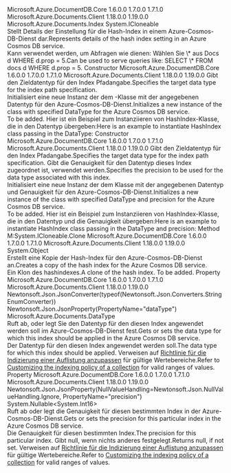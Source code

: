 <Type Name="HashIndex" FullName="Microsoft.Azure.Documents.HashIndex">
  <TypeSignature Language="C#" Value="public sealed class HashIndex : Microsoft.Azure.Documents.Index, ICloneable" />
  <TypeSignature Language="ILAsm" Value=".class public auto ansi sealed beforefieldinit HashIndex extends Microsoft.Azure.Documents.Index implements class System.ICloneable" />
  <TypeSignature Language="DocId" Value="T:Microsoft.Azure.Documents.HashIndex" />
  <TypeSignature Language="VB.NET" Value="Public NotInheritable Class HashIndex&#xA;Inherits Index&#xA;Implements ICloneable" />
  <TypeSignature Language="F#" Value="type HashIndex = class&#xA;    inherit Index&#xA;    interface ICloneable" />
  <AssemblyInfo>
    <AssemblyName>Microsoft.Azure.DocumentDB.Core</AssemblyName>
    <AssemblyVersion>1.6.0.0</AssemblyVersion>
    <AssemblyVersion>1.7.0.0</AssemblyVersion>
    <AssemblyVersion>1.7.1.0</AssemblyVersion>
  </AssemblyInfo>
  <AssemblyInfo>
    <AssemblyName>Microsoft.Azure.Documents.Client</AssemblyName>
    <AssemblyVersion>1.18.0.0</AssemblyVersion>
    <AssemblyVersion>1.19.0.0</AssemblyVersion>
  </AssemblyInfo>
  <Base>
    <BaseTypeName>Microsoft.Azure.Documents.Index</BaseTypeName>
  </Base>
  <Interfaces>
    <Interface>
      <InterfaceName>System.ICloneable</InterfaceName>
    </Interface>
  </Interfaces>
  <Docs>
    <summary>
            <span data-ttu-id="c99b0-101">Stellt Details der Einstellung für die Hash-Index in einem Azure-Cosmos-DB-Dienst dar.</span><span class="sxs-lookup"><span data-stu-id="c99b0-101">Represents details of the hash index setting in an Azure Cosmos DB service.</span></span>
            </summary>
    <remarks>
            <span data-ttu-id="c99b0-102">Kann verwendet werden, um Abfragen wie dienen: Wählen Sie \* aus Docs d WHERE d.prop = 5.</span><span class="sxs-lookup"><span data-stu-id="c99b0-102">Can be used to serve queries like: SELECT \* FROM docs d WHERE d.prop = 5.</span></span>
            </remarks>
  </Docs>
  <Members>
    <Member MemberName=".ctor">
      <MemberSignature Language="C#" Value="public HashIndex (Microsoft.Azure.Documents.DataType dataType);" />
      <MemberSignature Language="ILAsm" Value=".method public hidebysig specialname rtspecialname instance void .ctor(valuetype Microsoft.Azure.Documents.DataType dataType) cil managed" />
      <MemberSignature Language="DocId" Value="M:Microsoft.Azure.Documents.HashIndex.#ctor(Microsoft.Azure.Documents.DataType)" />
      <MemberSignature Language="F#" Value="new Microsoft.Azure.Documents.HashIndex : Microsoft.Azure.Documents.DataType -&gt; Microsoft.Azure.Documents.HashIndex" Usage="new Microsoft.Azure.Documents.HashIndex dataType" />
      <MemberType>Constructor</MemberType>
      <AssemblyInfo>
        <AssemblyName>Microsoft.Azure.DocumentDB.Core</AssemblyName>
        <AssemblyVersion>1.6.0.0</AssemblyVersion>
        <AssemblyVersion>1.7.0.0</AssemblyVersion>
        <AssemblyVersion>1.7.1.0</AssemblyVersion>
      </AssemblyInfo>
      <AssemblyInfo>
        <AssemblyName>Microsoft.Azure.Documents.Client</AssemblyName>
        <AssemblyVersion>1.18.0.0</AssemblyVersion>
        <AssemblyVersion>1.19.0.0</AssemblyVersion>
      </AssemblyInfo>
      <Parameters>
        <Parameter Name="dataType" Type="Microsoft.Azure.Documents.DataType" />
      </Parameters>
      <Docs>
        <param name="dataType"><span data-ttu-id="c99b0-103">Gibt den Zieldatentyp für den Index Pfadangabe.</span><span class="sxs-lookup"><span data-stu-id="c99b0-103">Specifies the target data type for the index path specification.</span></span></param>
        <summary>
            <span data-ttu-id="c99b0-104">Initialisiert eine neue Instanz der dem <see cref="T:Microsoft.Azure.Documents.HashIndex" /> -Klasse mit der angegebenen Datentyp für den Azure-Cosmos-DB-Dienst.</span><span class="sxs-lookup"><span data-stu-id="c99b0-104">Initializes a new instance of the <see cref="T:Microsoft.Azure.Documents.HashIndex" /> class with specified DataType for the Azure Cosmos DB service.</span></span>
            </summary>
        <remarks>To be added.</remarks>
        <altmember cref="P:Microsoft.Azure.Documents.HashIndex.DataType" />
        <example>
            <span data-ttu-id="c99b0-105">Hier ist ein Beispiel zum Instanziieren von HashIndex-Klasse, die in den Datentyp übergeben:</span><span class="sxs-lookup"><span data-stu-id="c99b0-105">Here is an example to instantiate HashIndex class passing in the DataType:</span></span>
            <code language="c#"><![CDATA[
            HashIndex hashIndex = new HashIndex(DataType.String);
            ]]></code></example>
      </Docs>
    </Member>
    <Member MemberName=".ctor">
      <MemberSignature Language="C#" Value="public HashIndex (Microsoft.Azure.Documents.DataType dataType, short precision);" />
      <MemberSignature Language="ILAsm" Value=".method public hidebysig specialname rtspecialname instance void .ctor(valuetype Microsoft.Azure.Documents.DataType dataType, int16 precision) cil managed" />
      <MemberSignature Language="DocId" Value="M:Microsoft.Azure.Documents.HashIndex.#ctor(Microsoft.Azure.Documents.DataType,System.Int16)" />
      <MemberSignature Language="F#" Value="new Microsoft.Azure.Documents.HashIndex : Microsoft.Azure.Documents.DataType * int16 -&gt; Microsoft.Azure.Documents.HashIndex" Usage="new Microsoft.Azure.Documents.HashIndex (dataType, precision)" />
      <MemberType>Constructor</MemberType>
      <AssemblyInfo>
        <AssemblyName>Microsoft.Azure.DocumentDB.Core</AssemblyName>
        <AssemblyVersion>1.6.0.0</AssemblyVersion>
        <AssemblyVersion>1.7.0.0</AssemblyVersion>
        <AssemblyVersion>1.7.1.0</AssemblyVersion>
      </AssemblyInfo>
      <AssemblyInfo>
        <AssemblyName>Microsoft.Azure.Documents.Client</AssemblyName>
        <AssemblyVersion>1.18.0.0</AssemblyVersion>
        <AssemblyVersion>1.19.0.0</AssemblyVersion>
      </AssemblyInfo>
      <Parameters>
        <Parameter Name="dataType" Type="Microsoft.Azure.Documents.DataType" />
        <Parameter Name="precision" Type="System.Int16" />
      </Parameters>
      <Docs>
        <param name="dataType"><span data-ttu-id="c99b0-106">Gibt den Zieldatentyp für den Index Pfadangabe.</span><span class="sxs-lookup"><span data-stu-id="c99b0-106">Specifies the target data type for the index path specification.</span></span></param>
        <param name="precision"><span data-ttu-id="c99b0-107">Gibt die Genauigkeit für den Datentyp dieses Index zugeordnet ist, verwendet werden.</span><span class="sxs-lookup"><span data-stu-id="c99b0-107">Specifies the precision to be used for the data type associated with this index.</span></span></param>
        <summary>
            <span data-ttu-id="c99b0-108">Initialisiert eine neue Instanz der dem <see cref="T:Microsoft.Azure.Documents.HashIndex" /> Klasse mit der angegebenen Datentyp und Genauigkeit für den Azure-Cosmos-DB-Dienst.</span><span class="sxs-lookup"><span data-stu-id="c99b0-108">Initializes a new instance of the <see cref="T:Microsoft.Azure.Documents.HashIndex" /> class with specified DataType and precision for the Azure Cosmos DB service.</span></span>
            </summary>
        <remarks>To be added.</remarks>
        <altmember cref="P:Microsoft.Azure.Documents.HashIndex.DataType" />
        <example>
            <span data-ttu-id="c99b0-109">Hier ist ein Beispiel zum Instanziieren von HashIndex-Klasse, die in den Datentyp und die Genauigkeit übergeben:</span><span class="sxs-lookup"><span data-stu-id="c99b0-109">Here is an example to instantiate HashIndex class passing in the DataType and precision:</span></span>
            <code language="c#"><![CDATA[
            HashIndex hashIndex = new HashIndex(DataType.String, 3);
            ]]></code></example>
      </Docs>
    </Member>
    <Member MemberName="Clone">
      <MemberSignature Language="C#" Value="public object Clone ();" />
      <MemberSignature Language="ILAsm" Value=".method public hidebysig newslot virtual instance object Clone() cil managed" />
      <MemberSignature Language="DocId" Value="M:Microsoft.Azure.Documents.HashIndex.Clone" />
      <MemberSignature Language="VB.NET" Value="Public Function Clone () As Object" />
      <MemberSignature Language="F#" Value="abstract member Clone : unit -&gt; obj&#xA;override this.Clone : unit -&gt; obj" Usage="hashIndex.Clone " />
      <MemberType>Method</MemberType>
      <Implements>
        <InterfaceMember>M:System.ICloneable.Clone</InterfaceMember>
      </Implements>
      <AssemblyInfo>
        <AssemblyName>Microsoft.Azure.DocumentDB.Core</AssemblyName>
        <AssemblyVersion>1.6.0.0</AssemblyVersion>
        <AssemblyVersion>1.7.0.0</AssemblyVersion>
        <AssemblyVersion>1.7.1.0</AssemblyVersion>
      </AssemblyInfo>
      <AssemblyInfo>
        <AssemblyName>Microsoft.Azure.Documents.Client</AssemblyName>
        <AssemblyVersion>1.18.0.0</AssemblyVersion>
        <AssemblyVersion>1.19.0.0</AssemblyVersion>
      </AssemblyInfo>
      <ReturnValue>
        <ReturnType>System.Object</ReturnType>
      </ReturnValue>
      <Parameters />
      <Docs>
        <summary>
            <span data-ttu-id="c99b0-110">Erstellt eine Kopie der Hash-Index für den Azure-Cosmos-DB-Dienst an.</span><span class="sxs-lookup"><span data-stu-id="c99b0-110">Creates a copy of the hash index for the Azure Cosmos DB service.</span></span>
            </summary>
        <returns><span data-ttu-id="c99b0-111">Ein Klon des hashindexes.</span><span class="sxs-lookup"><span data-stu-id="c99b0-111">A clone of the hash index.</span></span></returns>
        <remarks>To be added.</remarks>
      </Docs>
    </Member>
    <Member MemberName="DataType">
      <MemberSignature Language="C#" Value="public Microsoft.Azure.Documents.DataType DataType { get; set; }" />
      <MemberSignature Language="ILAsm" Value=".property instance valuetype Microsoft.Azure.Documents.DataType DataType" />
      <MemberSignature Language="DocId" Value="P:Microsoft.Azure.Documents.HashIndex.DataType" />
      <MemberSignature Language="VB.NET" Value="Public Property DataType As DataType" />
      <MemberSignature Language="F#" Value="member this.DataType : Microsoft.Azure.Documents.DataType with get, set" Usage="Microsoft.Azure.Documents.HashIndex.DataType" />
      <MemberType>Property</MemberType>
      <AssemblyInfo>
        <AssemblyName>Microsoft.Azure.DocumentDB.Core</AssemblyName>
        <AssemblyVersion>1.6.0.0</AssemblyVersion>
        <AssemblyVersion>1.7.0.0</AssemblyVersion>
        <AssemblyVersion>1.7.1.0</AssemblyVersion>
      </AssemblyInfo>
      <AssemblyInfo>
        <AssemblyName>Microsoft.Azure.Documents.Client</AssemblyName>
        <AssemblyVersion>1.18.0.0</AssemblyVersion>
        <AssemblyVersion>1.19.0.0</AssemblyVersion>
      </AssemblyInfo>
      <Attributes>
        <Attribute>
          <AttributeName>Newtonsoft.Json.JsonConverter(typeof(Newtonsoft.Json.Converters.StringEnumConverter))</AttributeName>
        </Attribute>
        <Attribute>
          <AttributeName>Newtonsoft.Json.JsonProperty(PropertyName="dataType")</AttributeName>
        </Attribute>
      </Attributes>
      <ReturnValue>
        <ReturnType>Microsoft.Azure.Documents.DataType</ReturnType>
      </ReturnValue>
      <Docs>
        <summary>
            <span data-ttu-id="c99b0-112">Ruft ab, oder legt Sie den Datentyp für den diesen Index angewendet werden soll im Azure-Cosmos-DB-Dienst fest.</span><span class="sxs-lookup"><span data-stu-id="c99b0-112">Gets or sets the data type for which this index should be applied in the Azure Cosmos DB service.</span></span>
            </summary>
        <value>
            <span data-ttu-id="c99b0-113">Der Datentyp für den diesen Index angewendet werden soll.</span><span class="sxs-lookup"><span data-stu-id="c99b0-113">The data type for which this index should be applied.</span></span>
            </value>
        <remarks><span data-ttu-id="c99b0-114">Verweisen auf <a href="http://azure.microsoft.com/documentation/articles/documentdb-indexing-policies/#ConfigPolicy">Richtlinie für die Indizierung einer Auflistung anzupassen</a> für gültige Wertebereiche.</span><span class="sxs-lookup"><span data-stu-id="c99b0-114">Refer to <a href="http://azure.microsoft.com/documentation/articles/documentdb-indexing-policies/#ConfigPolicy">Customizing the indexing policy of a collection</a> for valid ranges of values.</span></span></remarks>
      </Docs>
    </Member>
    <Member MemberName="Precision">
      <MemberSignature Language="C#" Value="public Nullable&lt;short&gt; Precision { get; set; }" />
      <MemberSignature Language="ILAsm" Value=".property instance valuetype System.Nullable`1&lt;int16&gt; Precision" />
      <MemberSignature Language="DocId" Value="P:Microsoft.Azure.Documents.HashIndex.Precision" />
      <MemberSignature Language="VB.NET" Value="Public Property Precision As Nullable(Of Short)" />
      <MemberSignature Language="F#" Value="member this.Precision : Nullable&lt;int16&gt; with get, set" Usage="Microsoft.Azure.Documents.HashIndex.Precision" />
      <MemberType>Property</MemberType>
      <AssemblyInfo>
        <AssemblyName>Microsoft.Azure.DocumentDB.Core</AssemblyName>
        <AssemblyVersion>1.6.0.0</AssemblyVersion>
        <AssemblyVersion>1.7.0.0</AssemblyVersion>
        <AssemblyVersion>1.7.1.0</AssemblyVersion>
      </AssemblyInfo>
      <AssemblyInfo>
        <AssemblyName>Microsoft.Azure.Documents.Client</AssemblyName>
        <AssemblyVersion>1.18.0.0</AssemblyVersion>
        <AssemblyVersion>1.19.0.0</AssemblyVersion>
      </AssemblyInfo>
      <Attributes>
        <Attribute>
          <AttributeName>Newtonsoft.Json.JsonProperty(NullValueHandling=Newtonsoft.Json.NullValueHandling.Ignore, PropertyName="precision")</AttributeName>
        </Attribute>
      </Attributes>
      <ReturnValue>
        <ReturnType>System.Nullable&lt;System.Int16&gt;</ReturnType>
      </ReturnValue>
      <Docs>
        <summary>
            <span data-ttu-id="c99b0-115">Ruft ab oder legt die Genauigkeit für diesen bestimmten Index in der Azure-Cosmos-DB-Dienst.</span><span class="sxs-lookup"><span data-stu-id="c99b0-115">Gets or sets the precision for this particular index in the Azure Cosmos DB service.</span></span>
            </summary>
        <value>
            <span data-ttu-id="c99b0-116">Die Genauigkeit für diesen bestimmten Index.</span><span class="sxs-lookup"><span data-stu-id="c99b0-116">The precision for this particular index.</span></span> <span data-ttu-id="c99b0-117">Gibt null, wenn nichts anderes festgelegt.</span><span class="sxs-lookup"><span data-stu-id="c99b0-117">Returns null, if not set.</span></span>
            </value>
        <remarks><span data-ttu-id="c99b0-118">Verweisen auf <a href="http://azure.microsoft.com/documentation/articles/documentdb-indexing-policies/#ConfigPolicy">Richtlinie für die Indizierung einer Auflistung anzupassen</a> für gültige Wertebereiche.</span><span class="sxs-lookup"><span data-stu-id="c99b0-118">Refer to <a href="http://azure.microsoft.com/documentation/articles/documentdb-indexing-policies/#ConfigPolicy">Customizing the indexing policy of a collection</a> for valid ranges of values.</span></span></remarks>
      </Docs>
    </Member>
  </Members>
</Type>
